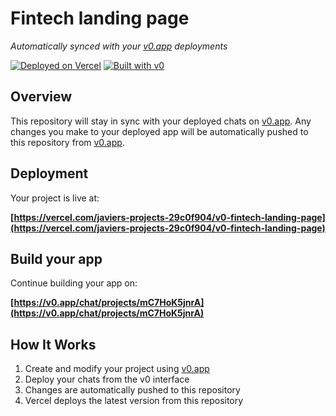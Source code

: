 # Fintech landing page

*Automatically synced with your [v0.app](https://v0.app) deployments*

[![Deployed on Vercel](https://img.shields.io/badge/Deployed%20on-Vercel-black?style=for-the-badge&logo=vercel)](https://vercel.com/javiers-projects-29c0f904/v0-fintech-landing-page)
[![Built with v0](https://img.shields.io/badge/Built%20with-v0.app-black?style=for-the-badge)](https://v0.app/chat/projects/mC7HoK5jnrA)

## Overview

This repository will stay in sync with your deployed chats on [v0.app](https://v0.app).
Any changes you make to your deployed app will be automatically pushed to this repository from [v0.app](https://v0.app).

## Deployment

Your project is live at:

**[https://vercel.com/javiers-projects-29c0f904/v0-fintech-landing-page](https://vercel.com/javiers-projects-29c0f904/v0-fintech-landing-page)**

## Build your app

Continue building your app on:

**[https://v0.app/chat/projects/mC7HoK5jnrA](https://v0.app/chat/projects/mC7HoK5jnrA)**

## How It Works

1. Create and modify your project using [v0.app](https://v0.app)
2. Deploy your chats from the v0 interface
3. Changes are automatically pushed to this repository
4. Vercel deploys the latest version from this repository